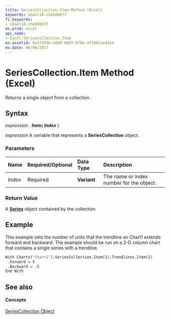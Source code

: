```yaml
---
title: SeriesCollection.Item Method (Excel)
keywords: vbaxl10.chm580077
f1_keywords:
- vbaxl10.chm580077
ms.prod: excel
api_name:
- Excel.SeriesCollection.Item
ms.assetid: 9a1f393b-e0b0-0887-b76e-471982ae0414
ms.date: 06/08/2017
---
```



# SeriesCollection.Item Method (Excel)

Returns a single object from a collection.


## Syntax

 _expression_ . **Item**( **_Index_** )

 _expression_ A variable that represents a **SeriesCollection** object.


### Parameters



|**Name**|**Required/Optional**|**Data Type**|**Description**|
|:-----|:-----|:-----|:-----|
| _Index_|Required| **Variant**|The name or index number for the object.|

### Return Value

A  **[Series](Excel.Series(objec).md)** object contained by the collection.


## Example

This example sets the number of units that the trendline on Chart1 extends forward and backward. The example should be run on a 2-D column chart that contains a single series with a trendline.


```vb
With Charts("Chart1").SeriesCollection.Item(1).Trendlines.Item(1) 
 .Forward = 5 
 .Backward = .5 
End With
```


## See also


#### Concepts


[SeriesCollection Object](Excel.SeriesCollection(object).md)

